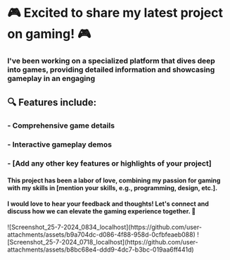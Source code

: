 # 🎮 Excited to share my latest project on gaming! 🎮

### I've been working on a specialized platform that dives deep into games, providing detailed information and showcasing gameplay in an engaging

## 🔍 Features include:
### - Comprehensive game details
### - Interactive gameplay demos
### - [Add any other key features or highlights of your project]

#### This project has been a labor of love, combining my passion for gaming with my skills in [mention your skills, e.g., programming, design, etc.]. 

#### I would love to hear your feedback and thoughts! Let's connect and discuss how we can elevate the gaming experience together. 🚀

<div>
![Screenshot_25-7-2024_0834_localhost](https://github.com/user-attachments/assets/b9a704dc-d086-4f88-958d-0cfbfeaeb088)
  ![Screenshot_25-7-2024_0718_localhost](https://github.com/user-attachments/assets/b8bc68e4-ddd9-4dc7-b3bc-019aa6ff441d)
</div>
